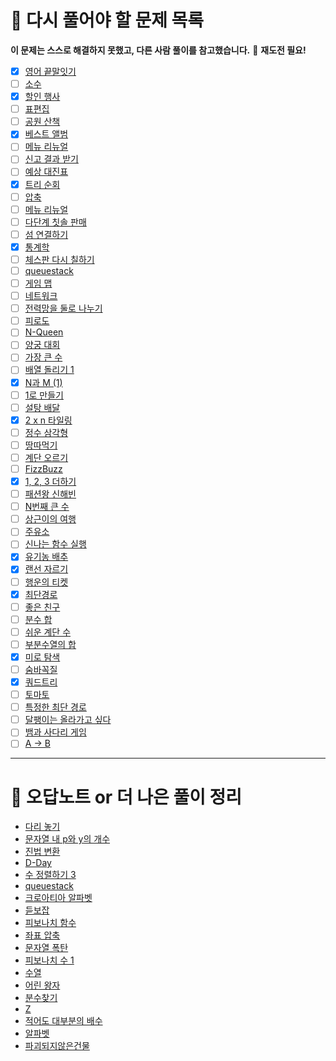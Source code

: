 # 🔁 다시 풀어야 할 문제 목록

**이 문제는 스스로 해결하지 못했고, 다른 사람 풀이를 참고했습니다.**
🔁 **재도전 필요!**
- [x] [영어 끝말잇기](https://school.programmers.co.kr/learn/courses/30/lessons/12981)
- [ ] [소수](https://www.acmicpc.net/problem/1312)
- [x] [할인 행사](https://school.programmers.co.kr/learn/courses/30/lessons/131127)
- [ ] [표편집](https://school.programmers.co.kr/learn/courses/30/lessons/81303)
- [ ] [공원 산책](https://school.programmers.co.kr/learn/courses/30/lessons/172928#)
- [x] [베스트 앨범](https://school.programmers.co.kr/learn/courses/30/lessons/42579)
- [ ] [메뉴 리뉴얼](https://school.programmers.co.kr/learn/courses/30/lessons/72411)
- [ ] [신고 결과 받기](https://school.programmers.co.kr/learn/courses/30/lessons/92334)
- [ ] [예상 대진표](https://school.programmers.co.kr/learn/courses/30/lessons/12985)
- [x] [트리 순회](https://www.acmicpc.net/problem/1991)
- [ ] [압축](https://school.programmers.co.kr/learn/courses/30/lessons/17684)
- [ ] [메뉴 리뉴얼](https://school.programmers.co.kr/learn/courses/30/lessons/72411)
- [ ] [다단계 칫솔 판매](https://school.programmers.co.kr/learn/courses/30/lessons/77486)
- [ ] [섬 연결하기](https://school.programmers.co.kr/learn/courses/30/lessons/42861)
- [x] [통계학](https://www.acmicpc.net/problem/2108)
- [ ] [체스판 다시 칠하기](https://www.acmicpc.net/problem/1018)
- [ ] [queuestack](https://www.acmicpc.net/problem/24511)
- [ ] [게임 맵](https://school.programmers.co.kr/learn/courses/30/lessons/1844)
- [ ] [네트워크](https://school.programmers.co.kr/learn/courses/30/lessons/43162)
- [ ] [전력망을 둘로 나누기](https://school.programmers.co.kr/learn/courses/30/lessons/86971)
- [ ] [피로도](https://school.programmers.co.kr/learn/courses/30/lessons/87946)
- [ ] [N-Queen](https://school.programmers.co.kr/learn/courses/30/lessons/12952)
- [ ] [양궁 대회](https://school.programmers.co.kr/learn/courses/30/lessons/92342)
- [ ] [가장 큰 수](https://school.programmers.co.kr/learn/courses/30/lessons/42746)
- [ ] [배열 돌리기 1](https://www.acmicpc.net/problem/16926)
- [x] [N과 M (1)](https://www.acmicpc.net/problem/15649)
- [ ] [1로 만들기](https://www.acmicpc.net/problem/1463)
- [ ] [설탕 배달](https://www.acmicpc.net/problem/2839)
- [x] [2 x n 타일링](https://school.programmers.co.kr/learn/courses/30/lessons/12900)
- [ ] [정수 삼각형](https://school.programmers.co.kr/learn/courses/30/lessons/43105)
- [ ] [땅따먹기](https://school.programmers.co.kr/learn/courses/30/lessons/12913)
- [ ] [계단 오르기](https://www.acmicpc.net/problem/2579)
- [ ] [FizzBuzz](https://www.acmicpc.net/problem/28702)
- [x] [1, 2, 3 더하기](https://www.acmicpc.net/problem/9095)
- [ ] [패션왕 신해빈](https://www.acmicpc.net/problem/9375)
- [ ] [N번째 큰 수](https://www.acmicpc.net/problem/2075)
- [ ] [상근이의 여행](https://www.acmicpc.net/problem/9372)
- [ ] [주유소](https://www.acmicpc.net/problem/13305)
- [ ] [신나는 함수 실행](https://www.acmicpc.net/problem/9184)
- [x] [유기농 배추](https://www.acmicpc.net/problem/1012)
- [x] [랜선 자르기](https://www.acmicpc.net/problem/1654)
- [ ] [행운의 티켓](https://www.acmicpc.net/problem/1639)
- [x] [최단경로](https://www.acmicpc.net/problem/1753)
- [ ] [좋은 친구](https://www.acmicpc.net/problem/3078)
- [ ] [분수 합](https://www.acmicpc.net/problem/1735)
- [ ] [쉬운 계단 수](https://www.acmicpc.net/problem/10844)
- [ ] [부분수열의 합](https://www.acmicpc.net/problem/1182)
- [x] [미로 탐색](https://www.acmicpc.net/problem/2178)
- [ ] [숨바꼭질](https://www.acmicpc.net/problem/1697)
- [x] [쿼드트리](https://www.acmicpc.net/problem/1992)
- [ ] [토마토](https://www.acmicpc.net/problem/7569)
- [ ] [특정한 최단 경로](https://www.acmicpc.net/problem/1504)
- [ ] [달팽이는 올라가고 싶다](https://www.acmicpc.net/problem/2869)
- [ ] [뱀과 사다리 게임](https://www.acmicpc.net/problem/16928)
- [ ] [A → B](https://www.acmicpc.net/problem/16953)

---

# 📕 오답노트 or 더 나은 풀이 정리

- [다리 놓기](Python/백준/Silver/1010. 다리 놓기/boj_1010_다리놓기_오답노트.md)
- [문자열 내 p와 y의 개수](Python/백준/Bronze/10989. 수 정렬하기 3/boj_10989_오답노트.md)
- [진법 변환](Python/백준/Bronze/11005. 진법 변환 2/boj_11005_진법변환2_오답노트.md)
- [D-Day](Python/백준/Silver/1308. D－Day/boj_1308_D-Day_오답노트.md)
- [수 정렬하기 3](Python/백준/Bronze/10989. 수 정렬하기 3/boj_10989_오답노트.md)
- [queuestack](Python/백준/Silver/24511. queuestack/boj_24511_오답노트.md)
- [크로아티아 알파벳](Python/백준/Silver/2941. 크로아티아 알파벳/boj_2941_오답노트.md)
- [듣보잡](Python/백준/Silver/1764. 듣보잡/boj_1764_더나은풀이.md)
- [피보나치 함수](Python/백준/Silver/1003. 피보나치 함수)
- [좌표 압축](Python/백준/Silver/18870. 좌표 압축/boj_18870_오답노트.md)
- [문자열 폭탄](Python/백준/Gold/9935. 문자열 폭발/boj_9935_오답노트.md)
- [피보나치 수 1](Python/백준/Bronze/24416. 알고리즘 수업 － 피보나치 수 1/boj_24416_오답노트.md)
- [수열](Python/백준/Silver/2559. 수열/boj_2559_오답노트.md)
- [어린 왕자](Python/백준/Silver/1004. 어린 왕자/boj_1004_오답노트.md)
- [분수찾기](Python/백준/Silver/1193. 분수찾기/boj_1193_오답노트.md)
- [Z](Python/백준/Gold/1074. Z/boj_1074_오답노트.md)
- [적어도 대부분의 배수](Python/백준/Bronze/1145. 적어도 대부분의 배수/boj_1145_오답노트.md)
- [알파벳](Python/백준/Gold/1987. 알파벳/boj_1987_오답노트.md)
- [파괴되지않은건물](Python3/프로그래머스/3/92344. 파괴되지 않은 건물/파괴되지 않은 건물.py)
